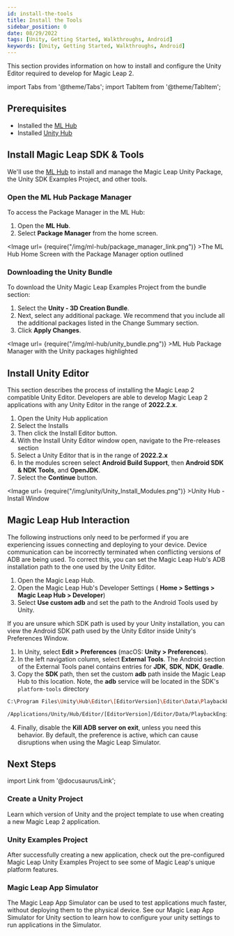 ```yaml
---
id: install-the-tools
title: Install the Tools
sidebar_position: 0
date: 08/29/2022
tags: [Unity, Getting Started, Walkthroughs, Android]
keywords: [Unity, Getting Started, Walkthroughs, Android]
---
```



This section provides information on how to install and configure the Unity Editor required to develop for Magic Leap 2.

import Tabs from '@theme/Tabs';
import TabItem from '@theme/TabItem';

## Prerequisites

- Installed the [ML Hub](/versioned_docs/version-14-Jun-2023/guides/getting-started/install-the-tools.md)
- Installed [Unity Hub](https://unity3d.com/get-unity/download)

## Install Magic Leap SDK & Tools

We'll use the [ML Hub](/versioned_docs/version-14-Jun-2023/guides/getting-started/install-the-tools.md) to install and manage the Magic Leap Unity Package, the Unity SDK Examples Project, and other tools.

### Open the ML Hub Package Manager

To access the Package Manager in the ML Hub:

1. Open the **ML Hub**.
2. Select **Package Manager** from the home screen.

<Image url= {require("/img/ml-hub/package_manager_link.png")} >The ML Hub Home Screen with the Package Manager option outlined</Image>

### Downloading the Unity Bundle

To download the Unity Magic Leap Examples Project from the bundle section:

1. Select the **Unity - 3D Creation Bundle**.
2. Next, select any additional package. We recommend that you include all the additional packages listed in the Change Summary section.
3. Click **Apply Changes**.

<Image url= {require("/img/ml-hub/unity_bundle.png")} >ML Hub Package Manager with the Unity packages highlighted</Image>

## Install Unity Editor

This section describes the process of installing the Magic Leap 2 compatible Unity Editor. Developers are able to develop Magic Leap 2 applications with any Unity Editor in the range of **2022.2.x**.

1. Open the Unity Hub application
2. Select the Installs
3. Then click the Install Editor button.
4. With the Install Unity Editor window open, navigate to the Pre-releases section
5. Select a Unity Editor that is in the range of **2022.2.x**
6. In the modules screen select  **Android Build Support**, then **Android SDK & NDK Tools**, and **OpenJDK**.
7. Select the **Continue** button.

<Image url= {require("/img/unity/Unity_Install_Modules.png")} >Unity Hub - Install Window</Image>

## Magic Leap Hub Interaction

The following instructions only need to be performed if you are experiencing issues connecting and deploying to your device. Device communication can be incorrectly terminated when conflicting versions of ADB are being used. To correct this, you can set the Magic Leap Hub's ADB installation path to the one used by the Unity Editor.

1. Open the Magic Leap Hub.
2. Open the  Magic Leap Hub's Developer Settings ( **Home > Settings > Magic Leap Hub > Developer**)
3. Select **Use custom adb** and set the path to the Android Tools used by Unity.

If you are unsure which SDK path is used by your Unity installation, you can view the Android SDK path used by the Unity Editor inside Unity's Preferences Window.

1. In Unity, select **Edit > Preferences** (macOS: **Unity > Preferences**).
2. In the left navigation column, select **External Tools**. The Android section of the External Tools panel contains entries for **JDK**, **SDK**, **NDK**, **Gradle**.
3. Copy the **SDK** path, then set the custom **adb** path inside the Magic Leap Hub to this location. Note, the **adb** service will be located in the SDK's `platform-tools` directory

<Tabs groupId="operating-systems">
  <TabItem value="windows" label="Windows">

```bash
C:\Program Files\Unity\Hub\Editor\[EditorVersion]\Editor\Data\PlaybackEngines\AndroidPlayer\SDK
```

</TabItem>
  <TabItem value="mac" label="MacOS">

```bash
/Applications/Unity/Hub/Editor/[EditorVersion]/Editor/Data/PlaybackEngines/AndroidPlayer/
```

</TabItem>
</Tabs>

4. Finally, disable the **Kill ADB server on exit**, unless you need this behavior. By default, the preference is active, which can cause disruptions when using the Magic Leap Simulator.

## Next Steps

import Link from '@docusaurus/Link';

<h3><Link to="/docs/guides/unity/getting-started/create-a-project"> Create a Unity Project</Link> </h3>

Learn which version of Unity and the project template to use when creating a new Magic Leap 2 application.

<h3><Link to="/docs/guides/unity/sdk-example-scenes/sdk-install-setup"> Unity Examples Project</Link> </h3>

After successfully creating a new application, check out the pre-configured Magic Leap Unity Examples Project to see some of Magic Leap's unique platform features.

<h3><Link to="/docs/guides/unity/app-simulator/unity-app-simulator"> Magic Leap App Simulator</Link> </h3>

The Magic Leap App Simulator can be used to test applications much faster, without deploying them to the physical device. See our Magic Leap App Simulator for Unity section to learn how to configure your unity settings to run applications in the Simulator.

